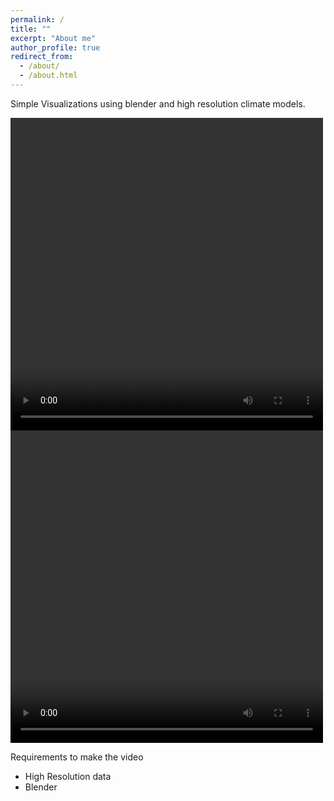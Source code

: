 ```yaml
---
permalink: /
title: ""
excerpt: "About me"
author_profile: true
redirect_from:
  - /about/
  - /about.html
---
```


Simple Visualizations using blender and high resolution climate models.

<video width="500px" height="500px" autoplay>
  <source src="vid.mp4" type="video/mp4">
Your browser does not support the video tag.
</video>

<video width="500px" height="500px" controls="controls"/>
<source src="vid.mp4" type="video/mp4">
</video>

Requirements to make the video
- High Resolution data
- Blender
